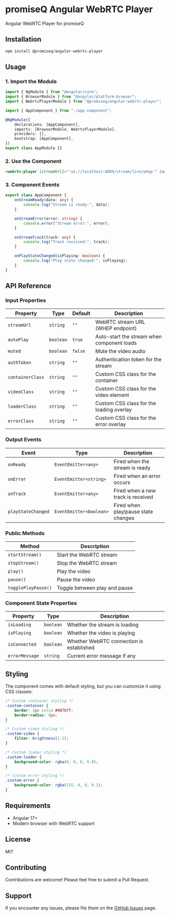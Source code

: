 # promiseQ Angular WebRTC Player

Angular WebRTC Player for promiseQ

## Installation

```bash
npm install @promiseq/angular-webrtc-player
```

## Usage

### 1. Import the Module

```typescript
import { NgModule } from "@angular/core";
import { BrowserModule } from "@angular/platform-browser";
import { WebrtcPlayerModule } from "@promiseq/angular-webrtc-player";

import { AppComponent } from "./app.component";

@NgModule({
    declarations: [AppComponent],
    imports: [BrowserModule, WebrtcPlayerModule],
    providers: [],
    bootstrap: [AppComponent],
})
export class AppModule {}
```

### 2. Use the Component

```html
<webrtc-player [streamUrl]="'ws://localhost:8889/stream/live/whep'" [autoPlay]="true" [muted]="false" [authToken]="'your-auth-token'" [containerClass]="'custom-container'" [videoClass]="'custom-video'" [loaderClass]="'custom-loader'" [errorClass]="'custom-error'" (onReady)="onStreamReady($event)" (onError)="onStreamError($event)" (onTrack)="onStreamTrack($event)" (playStateChanged)="onPlayStateChanged($event)"> </webrtc-player>
```

### 3. Component Events

```typescript
export class AppComponent {
    onStreamReady(data: any) {
        console.log("Stream is ready:", data);
    }

    onStreamError(error: string) {
        console.error("Stream error:", error);
    }

    onStreamTrack(track: any) {
        console.log("Track received:", track);
    }

    onPlayStateChanged(isPlaying: boolean) {
        console.log("Play state changed:", isPlaying);
    }
}
```

## API Reference

### Input Properties

| Property         | Type      | Default | Description                                |
| ---------------- | --------- | ------- | ------------------------------------------ |
| `streamUrl`      | `string`  | `""`    | WebRTC stream URL (WHEP endpoint)          |
| `autoPlay`       | `boolean` | `true`  | Auto-start the stream when component loads |
| `muted`          | `boolean` | `false` | Mute the video audio                       |
| `authToken`      | `string`  | `""`    | Authentication token for the stream        |
| `containerClass` | `string`  | `""`    | Custom CSS class for the container         |
| `videoClass`     | `string`  | `""`    | Custom CSS class for the video element     |
| `loaderClass`    | `string`  | `""`    | Custom CSS class for the loading overlay   |
| `errorClass`     | `string`  | `""`    | Custom CSS class for the error overlay     |

### Output Events

| Event              | Type                    | Description                         |
| ------------------ | ----------------------- | ----------------------------------- |
| `onReady`          | `EventEmitter<any>`     | Fired when the stream is ready      |
| `onError`          | `EventEmitter<string>`  | Fired when an error occurs          |
| `onTrack`          | `EventEmitter<any>`     | Fired when a new track is received  |
| `playStateChanged` | `EventEmitter<boolean>` | Fired when play/pause state changes |

### Public Methods

| Method              | Description                   |
| ------------------- | ----------------------------- |
| `startStream()`     | Start the WebRTC stream       |
| `stopStream()`      | Stop the WebRTC stream        |
| `play()`            | Play the video                |
| `pause()`           | Pause the video               |
| `togglePlayPause()` | Toggle between play and pause |

### Component State Properties

| Property       | Type      | Description                              |
| -------------- | --------- | ---------------------------------------- |
| `isLoading`    | `boolean` | Whether the stream is loading            |
| `isPlaying`    | `boolean` | Whether the video is playing             |
| `isConnected`  | `boolean` | Whether WebRTC connection is established |
| `errorMessage` | `string`  | Current error message if any             |

## Styling

The component comes with default styling, but you can customize it using CSS classes:

```css
/* Custom container styling */
.custom-container {
    border: 2px solid #007bff;
    border-radius: 8px;
}

/* Custom video styling */
.custom-video {
    filter: brightness(1.1);
}

/* Custom loader styling */
.custom-loader {
    background-color: rgba(0, 0, 0, 0.8);
}

/* Custom error styling */
.custom-error {
    background-color: rgba(255, 0, 0, 0.1);
}
```

## Requirements

-   Angular 17+
-   Modern browser with WebRTC support

## License

MIT

## Contributing

Contributions are welcome! Please feel free to submit a Pull Request.

## Support

If you encounter any issues, please file them on the [GitHub Issues](https://github.com/hariwij/promiseq-angular-webrtc-player/issues) page.

